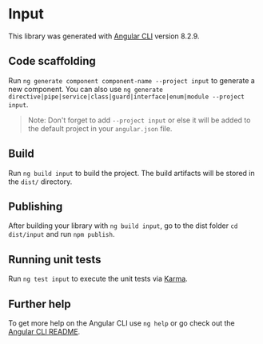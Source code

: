 # Input

This library was generated with [Angular CLI](https://github.com/angular/angular-cli) version 8.2.9.

## Code scaffolding

Run `ng generate component component-name --project input` to generate a new component. You can also use `ng generate directive|pipe|service|class|guard|interface|enum|module --project input`.
> Note: Don't forget to add `--project input` or else it will be added to the default project in your `angular.json` file. 

## Build

Run `ng build input` to build the project. The build artifacts will be stored in the `dist/` directory.

## Publishing

After building your library with `ng build input`, go to the dist folder `cd dist/input` and run `npm publish`.

## Running unit tests

Run `ng test input` to execute the unit tests via [Karma](https://karma-runner.github.io).

## Further help

To get more help on the Angular CLI use `ng help` or go check out the [Angular CLI README](https://github.com/angular/angular-cli/blob/master/README.md).
